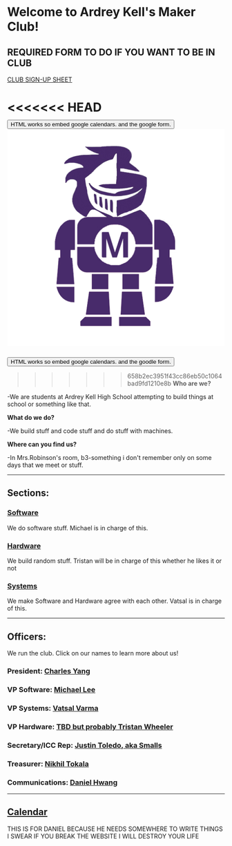 # Welcome to Ardrey Kell's Maker Club!

## REQUIRED FORM TO DO IF YOU WANT TO BE IN CLUB
[CLUB SIGN-UP SHEET](https://goo.gl/forms/OLAcnNZqATJGFplv2 "please fill this out honestly")

<<<<<<< HEAD
<button class="button-save large">HTML works so embed google calendars. and the google form.</button>
![logo](/logo.jpg "you can do pictures too")
=======
<button class="button-save large">HTML works so embed google calendars. and the goodle form.</button>

>>>>>>> 658b2ec3951f43cc86eb50c1064bad9fd1210e8b
**Who are we?**

-We are students at Ardrey Kell High School attempting to build things at school or something like that.

**What do we do?**

-We build stuff and code stuff and do stuff with machines.

**Where can you find us?**

-In Mrs.Robinson's room, b3-something i don't remember only on some days that we meet or stuff.

---

## Sections:
### [Software](/Software "codes and programmes!")
We do software stuff. Michael is in charge of this.
### [Hardware](/Hardware "building things!")
We build random stuff. Tristan will be in charge of this whether he likes it or not
### [Systems](/Systems "tbh i still have no idea what they do!")
We make Software and Hardware agree with each other. Vatsal is in charge of this. 

---

## Officers:
We run the club. Click on our names to learn more about us!
### President: [Charles Yang](/bio/chy.md "if you're reading this, hi!")
### VP Software: [Michael Lee](/bio/mil.md "I MAKE WEBSITE WORK SOMETIMES")
### VP Systems: [Vatsal Varma](/bio/vav.md "made a chess robot. nuf said.")
### VP Hardware: [TBD but probably Tristan Wheeler](/bio/placeholder.md "still hasn't responded to my emails....")
### Secretary/ICC Rep: [Justin Toledo, aka Smalls](/bio/jut.md "idk what to write here but he plays the tuba")
### Treasurer: [Nikhil Tokala](bio/nit.md "he's ok at math so he's doing finances")
### Communications: [Daniel Hwang](/bio/dah.md "he talks. a LOT.")

---

## [Calendar](/calendar.md "MICHAEL CHANGE THIS INTO AN EMBEDDED CALLENDAR AND MOVE IT UP")
THIS IS FOR DANIEL BECAUSE HE NEEDS SOMEWHERE TO WRITE THINGS I SWEAR IF YOU BREAK THE WEBSITE I WILL DESTROY YOUR LIFE
